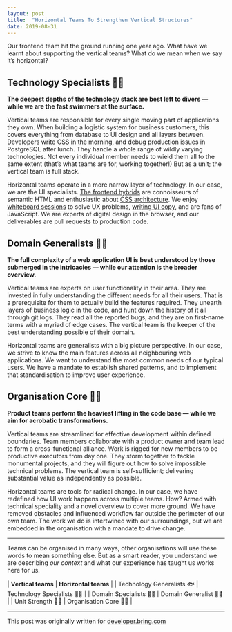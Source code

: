```yaml
---
layout: post
title:  "Horizontal Teams To Strengthen Vertical Structures"
date: 2019-08-31
---
```


Our frontend team hit the ground running one year ago. What have we learnt about supporting the vertical teams? What do we mean when we say it’s horizontal?

## Technology Specialists 🏊‍♀️

**The deepest depths of the technology stack are best left to divers — while we are the fast swimmers at the surface.**

Vertical teams are responsible for every single moving part of applications they own. When building a logistic system for business customers, this covers everything from database to UI design and all layers between. Developers write CSS in the morning, and debug production issues in PostgreSQL after lunch. They handle a whole range of wildly varying technologies. Not every individual member needs to wield them all to the same extent (that’s what teams are for, working together!) But as a unit; the vertical team is full stack.

Horizontal teams operate in a more narrow layer of technology. In our case, we are the UI specialists. [The frontend hybrids](https://developer.bring.com/blog/frontend-hybrid-developers/) are connoisseurs of semantic HTML and enthusiastic about [CSS architecture](https://developer.bring.com/blog/zombie-css/). We enjoy [whiteboard sessions](https://developer.bring.com/blog/ui-tips/) to solve UX problems, [writing UI copy](https://developer.bring.com/blog/writing-downtime-messages/), and are fans of JavaScript. We are experts of digital design in the browser, and our deliverables are pull requests to production code.

## Domain Generalists 🤹‍♂️

**The full complexity of a web application UI is best understood by those submerged in the intricacies — while our attention is the broader overview.**

Vertical teams are experts on user functionality in their area. They are invested in fully understanding the different needs for all their users. That is a prerequisite for them to actually build the features required. They unearth layers of business logic in the code, and hunt down the history of it all through git logs. They read all the reported bugs, and they are on first&#8209;name terms with a myriad of edge cases. The vertical team is the keeper of the best understanding possible of their domain.

Horizontal teams are generalists with a big picture perspective. In our case, we strive to know the main features across all neighbouring web applications. We want to understand the most common needs of our typical users. We have a mandate to establish shared patterns, and to implement that standardisation to improve user experience.


## Organisation Core 🤸‍♂️

**Product teams perform the heaviest lifting in the code base — while we aim for acrobatic transformations.**

Vertical teams are streamlined for effective development within defined boundaries. Team members collaborate with a product owner and team lead to form a cross-functional alliance. Work is rigged for new members to be productive executors from day one. They storm together to tackle monumental projects, and they will figure out how to solve impossible technical problems. The vertical team is self-sufficient; delivering substantial value as independently as possible.

Horizontal teams are tools for radical change. In our case, we have redefined how UI work happens across multiple teams. How? Armed with technical speciality and a novel overview to cover more ground. We have removed obstacles and influenced workflow far outside the perimeter of our own team. The work we do is intertwined with our surroundings, but we are embedded in the organisation with a mandate to drive change.

---

Teams can be organised in many ways, other organisations will use these words to mean something else. But as a smart reader, you understand we are describing _our context_ and what our experience has taught us works here for us.

| **Vertical teams** | **Horizontal teams** |
| Technology Generalists 🐟 | Technology Specialists 🏊‍♀️ |
| Domain Specialists 🕵️‍♀️ | Domain Generalist 🤹‍♀️ |
| Unit Strength 🏋️‍♀️ | Organisation Core 🤸‍♀️ |

---

This post was originally written for [developer.bring.com](https://developer.bring.com/blog/horizontal-teams/)

